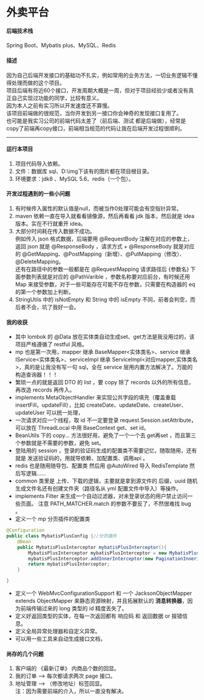 # 外卖平台


#### 后端技术栈 
Spring Boot、Mybatis plus、MySQL、Redis

#### 描述
因为自己后端开发接口的基础功不扎实，例如常用的业务方法，一切业务逻辑不懂得处理而做的这个项目。  
项目后端有将近60个接口，开发周期大概是一周，但对于项目经验少或者没有真正自己实现过功能的同学，比较有意义。  
因为本人之前有实习所以开发速度还不算慢。  
该项目前端做的很规范，当你开发到另一接口你会神奇的发现接口复用了。  
也可能是我实习公司的前端代码太差了（前后端、测试 都是后端做），经常是copy了前端再copy接口，前端相当规范的代码让我在后端开发过程很顺利。


<hr>

#### 运行本项目
1. 项目代码导入依赖。
2. 文件：数据库 sql、D:\img下该有的图片都在项目根目录。
3. 环境要求：jdk8 、MySQL 5.6、redis（一个包）。

#### 开发过程遇到的一些小问题
1. 有时候传入属性的默认值是null，而被当作0处理可能会有空指针异常。
2. maven 依赖一直在导入就看看镜像源，然后再看看 jdk 版本，然后就是 idea 版本。实在不行就重开 idea。
3. 大部分时间耗在传入数据不成功。  
例如传入 json 格式数据，后端要用 @RequestBody 注解在对应的参数上，返回 json 就是 @ResponseBody ，请求方式 + @ResponseBody 就是对应的 @GetMapping、@PostMapping（新增）、@PutMapping（修改）、@DeleteMapping。  
还有在路径中的参数一般都是在 @RequestMapping 请求路径后 {参数名} 下面参数列表就是对应的 @PathVarible ，参数名称要对应前台，有时候还用 Map 来接受参数，对于一些可能存在可能不存在参数，只需要在构造器的 eq 的第一个参数加上判断。
4. StringUtils 中的 isNotEmpty 和 String 中的 isEmpty 不同，前者会判空，而后者不会，坑了我好一会。

#### 我的收获
- 其中 lombok 的 @Data 放在实体类自动生成set、get方法是我没用过的，该项目严格遵循了 restful 风格。  
- mp 也是第一次用，mapper 继承 BaseMapper<实体类名>、service 继承 IService<实体类名>、serviceImpl 继承 ServiceImpl<对应mapper,实体类名>，真的是让我没有写一句 sql，全在 service 层用内置方法解决了。万能的构造查询器！！！  
- 繁琐一点的就是返回 DTO 的 list ，要 copy 除了 records 以外的所有信息，再改造 records 再传入。  
- implements MetaObjectHandler 来实现公共字段的填充（覆盖重载 insertFill，updateFill），比如 createDate、updateDate、createUser、updateUser 可以统一处理，  
- 一次请求对应一个线程，取 id 不一定要登录 request.Session.setAttribute，可以放在 ThreadLocal 中用 BaseContext get、set id。  
- BeanUtils 下的 copy... 方法很好用，避免了一个一个去 get再set ，而且第三个参数就是不需要的参数，避免 set。
- 登陆用的 session ，登录的验证码生成的配置类不需要记忆，随取随用，还有就是 发送验证码的，用就导依赖、加配置类、调用api 。
- redis 也是随用随导包、配置类 然后用 @AutoWired 导入 RedisTemplate 然后写逻辑......
- common 类里是 上传、下载的逻辑，主要就是拿到源文件的 后缀，uuid 随机生成文件名还有创建文件夹（路径名从 yml 配置文件中导入）等操作。
- implements Filter 来生成一个自动过滤器，对未登录状态的用户禁止访问一些页面。 注意 PATH_MATCHER.match 的参数不要反了，不然很难找 bug 。
- 定义一个 mp 分页插件的配置类
``` java
@Configuration
public class MybatisPlusConfig {//分页插件
    @Bean
    public MybatisPlusInterceptor mybatisPlusInterceptor(){
        MybatisPlusInterceptor mybatisPlusInterceptor = new MybatisPlusInterceptor();
        mybatisPlusInterceptor.addInnerInterceptor(new PaginationInnerInterceptor());
        return mybatisPlusInterceptor;
    }

}
```
- 定义一个 WebMvcConfigurationSupport 和 一个 JacksonObjectMapper extends ObjectMapper  来静态资源映射，并且拓展默认的 **消息转换器**，因为前端传输过来的 long 类型的 id 精度丢失了。
- 定义好返回类型的实体，在每一次返回都有 响应码 和 返回数据 or 报错信息。
- 定义全局异常处理器和自定义异常。
- 可以用一些工具来自动生成接口文档，

#### 尚存的几个问题 
1. 客户端的 《最新订单》 内商品个数的回显。
2. 我的订单 --> 每次都请求两次 page 接口。
3. 地址管理 --> （修改地址）标签回显。  
注：因为需要前端的介入，所以一直没有解决。
